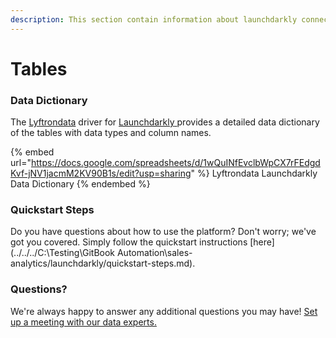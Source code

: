 ```yaml
---
description: This section contain information about launchdarkly connector tables information
---
```


# Tables

### Data Dictionary

The [Lyftrondata](https://www.lyftrondata.com/) driver for [Launchdarkly](https://www.lyftrondata.com/integration/sales-analytics/launch-darkly//)[ ](https://www.lyftrondata.com/integration/launchdarkly/)provides a detailed data dictionary of the tables with data types and column names.

{% embed url="https://docs.google.com/spreadsheets/d/1wQuINfEvclbWpCX7rFEdgdKvf-jNV1jacmM2KV90B1s/edit?usp=sharing" %}
Lyftrondata Launchdarkly Data Dictionary
{% endembed %}

### Quickstart Steps

Do you have questions about how to use the platform? Don't worry; we've got you covered. Simply follow the quickstart instructions [here](../../../C:\Testing\GitBook Automation\sales-analytics/launchdarkly/quickstart-steps.md).

### Questions? <a href="#questions" id="questions"></a>

We're always happy to answer any additional questions you may have! [Set up a meeting with our data experts.](https://www.lyftrondata.com/book-a-meeting/)

